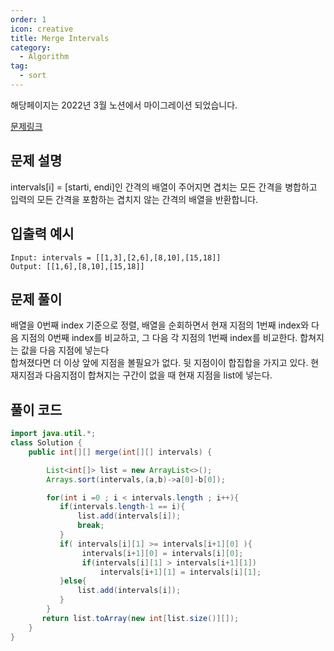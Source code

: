 ```yaml
---
order: 1
icon: creative
title: Merge Intervals
category:
  - Algorithm
tag:
  - sort
---
```


해당페이지는 2022년 3월 노션에서 마이그레이션 되었습니다.

[문제링크](https://leetcode.com/problems/merge-intervals/)

## 문제 설명

intervals[i] = [starti, endi]인 간격의 배열이 주어지면 겹치는 모든 간격을 병합하고 입력의 모든 간격을 포함하는 겹치지 않는 간격의 배열을 반환합니다.

## 입출력 예시

```
Input: intervals = [[1,3],[2,6],[8,10],[15,18]]
Output: [[1,6],[8,10],[15,18]]
```

## 문제 풀이

배열을 0번째 index 기준으로 정렬, 배열을 순회하면서 현재 지점의 1번째 index와 다음 지점의 0번째 index를 비교하고,
그 다음 각 지점의 1번째 index를 비교한다. 합쳐지는 값을 다음 지점에 넣는다  
합쳐졌다면 더 이상 앞에 지점을 볼필요가 없다. 뒷 지점이이 합집합을 가지고 있다. 현재지점과 다음지점이 합쳐지는 구간이 없을 때
현재 지점을 list에 넣는다.

## 풀이 코드

```java
import java.util.*;
class Solution {
    public int[][] merge(int[][] intervals) {

        List<int[]> list = new ArrayList<>();
        Arrays.sort(intervals,(a,b)->a[0]-b[0]);

        for(int i =0 ; i < intervals.length ; i++){
           if(intervals.length-1 == i){
               list.add(intervals[i]);
               break;
           }
           if( intervals[i][1] >= intervals[i+1][0] ){
                intervals[i+1][0] = intervals[i][0];
                if(intervals[i][1] > intervals[i+1][1])
                    intervals[i+1][1] = intervals[i][1];
           }else{
               list.add(intervals[i]);
           }
        }
       return list.toArray(new int[list.size()][]);
    }
}
```
